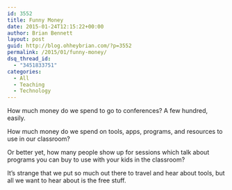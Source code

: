 ```yaml
---
id: 3552
title: Funny Money
date: 2015-01-24T12:15:22+00:00
author: Brian Bennett
layout: post
guid: http://blog.ohheybrian.com/?p=3552
permalink: /2015/01/funny-money/
dsq_thread_id:
  - "3451833751"
categories:
  - All
  - Teaching
  - Technology
---
```

How much money do we spend to go to conferences? A few hundred, easily. 

How much money do we spend on tools, apps, programs, and resources to use in our classroom?

Or better yet, how many people show up for sessions which talk about programs you can buy to use with your kids in the classroom?

It&#8217;s strange that we put so much out there to travel and hear about tools, but all we want to hear about is the free stuff.